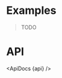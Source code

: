 <script lang="ts">
	import { ApiDocs } from 'svelte-ux';

	import api from '$lib/components/Threshold.svelte?raw&sveld';

	import Chart, { Svg } from '$lib/components/Chart.svelte';

	import Preview from '$lib/docs/Preview.svelte';
</script>

# Examples

> TODO

# API

<ApiDocs {api} />
